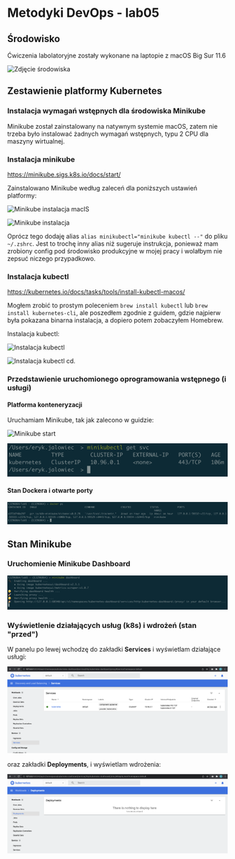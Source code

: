 # Metodyki DevOps - lab05

## Środowisko

Ćwiczenia labolatoryjne zostały wykonane na laptopie z macOS Big Sur 11.6

![Zdjęcie środowiska](../lab1/screenshots/macos-big-siur.png)

## Zestawienie platformy Kubernetes

### Instalacja wymagań wstępnych dla środowiska Minikube

Minikube został zainstalowany na natywnym systemie macOS, zatem nie trzeba było instalować żadnych wymagań wstępnych, typu 2 CPU dla maszyny wirtualnej.

### Instalacja minikube 
https://minikube.sigs.k8s.io/docs/start/

Zainstalowano Minikube według zaleceń dla poniższych ustawień platformy:

![Minikube instalacja macIS](screenshots/minikube-instlacja-guide.png)

![Minikube instalacja](screenshots/minikube-instalacja.png)

Oprócz tego dodaję alias `alias minikubectl="minikube kubectl --"` do pliku `~/.zshrc`. Jest to trochę inny alias niż sugeruje instrukcja, ponieważ mam zrobiony config pod środowisko produkcyjne w mojej pracy i wolałbym nie zepsuć niczego przypadkowo.

### Instalacja kubectl
https://kubernetes.io/docs/tasks/tools/install-kubectl-macos/

Mogłem zrobić to prostym poleceniem `brew install kubectl` lub `brew install kubernetes-cli`, ale poszedłem zgodnie z guidem, gdzie najpierw była pokazana binarna instalacja, a dopiero potem zobaczyłem Homebrew.

Instalacja kubectl:

![Instalacja kubectl](screenshots/kubectl-instalacja-1.png)

![Instalacja kubectl cd.](screenshots/kubectl-instalacja-2.png)

### Przedstawienie uruchomionego oprogramowania wstępnego (i usługi)
#### Platforma konteneryzacji
Uruchamiam Minikube, tak jak zalecono w guidzie:

![Minikube start](screenshots/minikube-start.png)

![kubectl get svc](screenshots/kubectl-get-services.png)

#### Stan Dockera i otwarte porty
![Stan Dockera](screenshots/docker-ps.png)

## Stan Minikube
### Uruchomienie Minikube Dashboard

![Minikube dashboard](screenshots/minikube-dashboard.png)

### Wyświetlenie działających usług (k8s) i wdrożeń (stan "przed")

W panelu po lewej wchodzę do zakładki **Services** i wyświetlam działające usługi: 

![Minikube services](screenshots/minikube-service.png)

oraz zakładki **Deployments**, i wyświetlam wdrożenia:

![Minikube deployments](screenshots/minikube-deployments.png)

